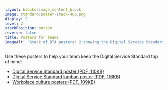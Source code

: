 ```yaml
---
layout: blocks/image_content_block
image: standard/poster-stack-4up.png
display: 2
level: 2
stackPosition: bottom
reverse: false
title: Posters for teams
imageAlt: "Stack of DTA posters: 2 showing the Digital Service Standard and 2 with transformation culture mottos."
---
```

Use these posters to help your team keep the Digital Service Standard top of mind:

- [Digital Service Standard poster (PDF, 110KB)](/assets/files/standard/digital-service-criteria-2017-poster.pdf)
- [Digital Service Standard kanban poster (PDF, 116KB)](/assets/files/standard/digital-service-standard-kanban-poster.pdf)
- [Workplace culture posters (PDF, 109KB)](/assets/files/design-principles/dta-culture-posters.pdf)
